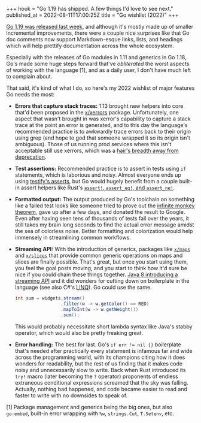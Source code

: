 +++
hook = "Go 1.19 has shipped. A few things I'd love to see next."
published_at = 2022-08-11T17:00:25Z
title = "Go wishlist (2022)"
+++

[Go 1.19 was released last week](https://tip.golang.org/doc/go1.19), and although it's mostly made up of smaller incremental improvements, there were a couple nice surprises like that Go doc comments now support Markdown-esque links, lists, and headings which will help prettify documentation across the whole ecosystem.

Especially with the releases of Go modules in 1.11 and generics in Go 1.18, Go's made some huge steps forward that've _obliterated_ the worst aspects of working with the language [1], and as a daily user, I don't have much left to complain about.

That said, it's kind of what I do, so here's my 2022 wishlist of major features Go needs the most:

* **Errors that capture stack traces:** 1.13 brought new helpers into core that'd been proposed in the [x/xerrors](https://pkg.go.dev/golang.org/x/xerrors) package. Unfortunately, one aspect that wasn't brought in was xerror's capability to capture a stack trace at the point an error is generated, and to this day the language's recommended practice is to awkwardly trace errors back to their origin using grep (and hope to god that someone wrapped it so its origin isn't ambiguous). Those of us running prod services where this isn't acceptable still use xerrors, which was a [hair's breadth away from deprecation](https://go-review.googlesource.com/c/xerrors/+/410314).

* **Test assertions:** Recommended practice is to assert in tests using `if` statements, which is laborious and noisy. Almost everyone ends up using [testify's asserts](https://github.com/stretchr/testify), but Go would hugely benefit from a couple built-in assert helpers like Rust's [`assert!`, `assert_eq!`, and `assert_ne!`](https://doc.rust-lang.org/rust-by-example/testing/unit_testing.html).

* **Formatted output:** The output produced by Go's toolchain on something like a failed test looks like someone tried to prove out the [infinite monkey theorem](https://en.wikipedia.org/wiki/Infinite_monkey_theorem), gave up after a few days, and donated the result to Google. Even after having seen tens of thousands of tests fail over the years, it still takes my brain long seconds to find the actual error message amidst the sea of colorless noise. Better formatting and colorization would help immensely in streamlining common workflows.

* **Streaming API:** With the introduction of generics, packages like [`x/maps`](https://pkg.go.dev/golang.org/x/exp/maps) and [`x/slices`](https://pkg.go.dev/golang.org/x/exp/slices) that provide common generic operations on maps and slices are finally possible. That's great, but once you start using them, you feel the goal posts moving, and you start to think how it'd sure be nice if you could chain these things together. [Java 8 introducing a streaming API](https://docs.oracle.com/javase/8/docs/api/java/util/stream/Stream.html) and it did wonders for cutting down on boilerplate in the language (see also C#'s [LINQ](https://docs.microsoft.com/en-us/dotnet/csharp/programming-guide/concepts/linq/)). Go could use the same.

    ``` java
    int sum = widgets.stream()
                     .filter(w -> w.getColor() == RED)
                     .mapToInt(w -> w.getWeight())
                     .sum();
    ```

    This would probably necessitate short lambda syntax like Java's stabby operator, which would also be pretty freaking great.

* **Error handling:** The best for last. Go's `if err != nil {}` boilerplate that's needed after practically every statement is infamous far and wide across the programming world, with its champions citing how it does wonders for readability, but the rest of us finding that it makes code noisy and unnecessarily slow to write. Back when Rust introduced its `try!` macro (later becoming the `?` operator) proponents of endless extraneous conditional expressions screamed that the sky was falling. Actually, nothing bad happened, and code became easier to read and faster to write with no downsides to speak of.

[1] Package management and generics being the big ones, but also `go:embed`, built-in error wrapping with `%w`, `strings.Cut`, `T.Setenv`, etc.
